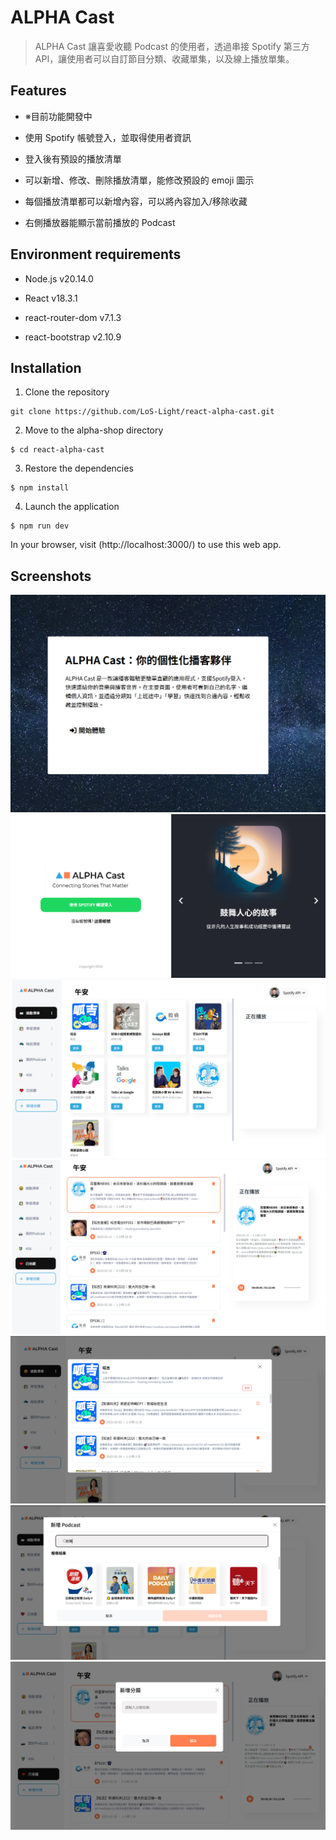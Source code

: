 # ALPHA Cast

> ALPHA Cast 讓喜愛收聽 Podcast 的使用者，透過串接 Spotify 第三方 API，讓使用者可以自訂節目分類、收藏單集，以及線上播放單集。

## Features

- ※目前功能開發中

- 使用 Spotify 帳號登入，並取得使用者資訊

- 登入後有預設的播放清單

- 可以新增、修改、刪除播放清單，能修改預設的 emoji 圖示

- 每個播放清單都可以新增內容，可以將內容加入/移除收藏

- 右側播放器能顯示當前播放的 Podcast

## Environment requirements

- Node.js v20.14.0

- React v18.3.1

- react-router-dom v7.1.3

- react-bootstrap v2.10.9

## Installation

1. Clone the repository

```
git clone https://github.com/LoS-Light/react-alpha-cast.git
```

2. Move to the alpha-shop directory

```
$ cd react-alpha-cast
```

3. Restore the dependencies

```
$ npm install
```

4. Launch the application

```
$ npm run dev
```

In your browser, visit (http://localhost:3000/) to use this web app.

## Screenshots

![image](https://github.com/PT-HUANG/react-alpha-cast/blob/main/screenshot_welcome.png)
![image](https://github.com/PT-HUANG/react-alpha-cast/blob/main/screenshot_login.png)
![image](https://github.com/PT-HUANG/react-alpha-cast/blob/main/screenshot_home1.png)
![image](https://github.com/PT-HUANG/react-alpha-cast/blob/main/screenshot_home2.png)
![image](https://github.com/PT-HUANG/react-alpha-cast/blob/main/screenshot_home3.png)
![image](https://github.com/PT-HUANG/react-alpha-cast/blob/main/screenshot_home4.png)
![image](https://github.com/PT-HUANG/react-alpha-cast/blob/main/screenshot_home5.png)
